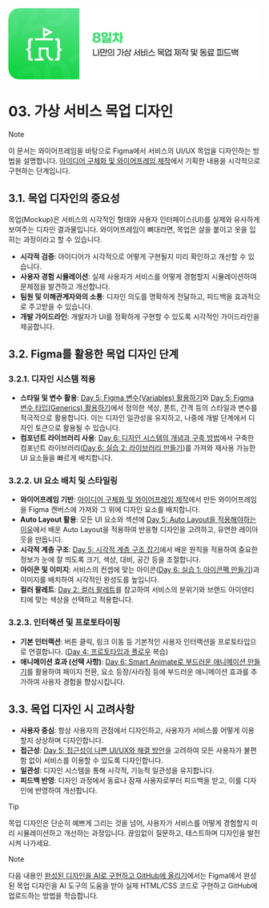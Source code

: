 <img src="./header.png" />

# 03. 가상 서비스 목업 디자인

> [!NOTE]
> 이 문서는 와이어프레임을 바탕으로 Figma에서 서비스의 UI/UX 목업을 디자인하는 방법을 설명합니다. [아이디어 구체화 및 와이어프레임 제작](./02-Idea-Wireframe.md)에서 기획한 내용을 시각적으로 구현하는 단계입니다.

## 3.1. 목업 디자인의 중요성

목업(Mockup)은 서비스의 시각적인 형태와 사용자 인터페이스(UI)를 실제와 유사하게 보여주는 디자인 결과물입니다. 와이어프레임이 뼈대라면, 목업은 살을 붙이고 옷을 입히는 과정이라고 할 수 있습니다.

- **시각적 검증**: 아이디어가 시각적으로 어떻게 구현될지 미리 확인하고 개선할 수 있습니다.
- **사용자 경험 시뮬레이션**: 실제 사용자가 서비스를 어떻게 경험할지 시뮬레이션하여 문제점을 발견하고 개선합니다.
- **팀원 및 이해관계자와의 소통**: 디자인 의도를 명확하게 전달하고, 피드백을 효과적으로 주고받을 수 있습니다.
- **개발 가이드라인**: 개발자가 UI를 정확하게 구현할 수 있도록 시각적인 가이드라인을 제공합니다.

## 3.2. Figma를 활용한 목업 디자인 단계

### 3.2.1. 디자인 시스템 적용

- **스타일 및 변수 활용**: [Day 5: Figma 변수(Variables) 활용하기](./../day_5/07-Figma-Variables.md)와 [Day 5: Figma 변수 타입(Generics) 활용하기](./../day_5/08-Figma-Variable-Types.md)에서 정의한 색상, 폰트, 간격 등의 스타일과 변수를 적극적으로 활용합니다. 이는 디자인 일관성을 유지하고, 나중에 개발 단계에서 디자인 토큰으로 활용될 수 있습니다.
- **컴포넌트 라이브러리 사용**: [Day 6: 디자인 시스템의 개념과 구축 방법](./../day_6/05-Design-System-Concept.md)에서 구축한 컴포넌트 라이브러리([Day 6: 실습 2: 라이브러리 만들기](./../day_6/08-Practice-2-Create-Library.md))를 가져와 재사용 가능한 UI 요소들을 빠르게 배치합니다.

### 3.2.2. UI 요소 배치 및 스타일링

- **와이어프레임 기반**: [아이디어 구체화 및 와이어프레임 제작](./02-Idea-Wireframe.md)에서 만든 와이어프레임을 Figma 캔버스에 가져와 그 위에 디자인 요소를 배치합니다.
- **Auto Layout 활용**: 모든 UI 요소와 섹션에 [Day 5: Auto Layout을 적용해야하는 이유](./../day_5/05-Why-Auto-Layout.md)에서 배운 Auto Layout을 적용하여 반응형 디자인을 고려하고, 유연한 레이아웃을 만듭니다.
- **시각적 계층 구조**: [Day 5: 시각적 계층 구조 잡기](./../day_5/04-Visual-Hierarchy-Advanced.md)에서 배운 원칙을 적용하여 중요한 정보가 눈에 잘 띄도록 크기, 색상, 대비, 공간 등을 조절합니다.
- **아이콘 및 이미지**: 서비스의 컨셉에 맞는 아이콘([Day 6: 실습 1: 아이콘팩 만들기](./../day_6/04-Practice-1-Icon-Pack.md))과 이미지를 배치하여 시각적인 완성도를 높입니다.
- **컬러 팔레트**: [Day 2: 컬러 팔레트](./../day_2/03-Color-Pallete.md)를 참고하여 서비스의 분위기와 브랜드 아이덴티티에 맞는 색상을 선택하고 적용합니다.

### 3.2.3. 인터랙션 및 프로토타이핑

- **기본 인터랙션**: 버튼 클릭, 링크 이동 등 기본적인 사용자 인터랙션을 프로토타입으로 연결합니다. ([Day 4: 프로토타입과 플로우](./../day_4/05-Prototype-and-Flow.md) 복습)
- **애니메이션 효과 (선택 사항)**: [Day 6: Smart Animate로 부드러운 애니메이션 만들기](./../day_6/02-Review-1-Smart-Animate.md)를 활용하여 페이지 전환, 요소 등장/사라짐 등에 부드러운 애니메이션 효과를 추가하여 사용자 경험을 향상시킵니다.

## 3.3. 목업 디자인 시 고려사항

- **사용자 중심**: 항상 사용자의 관점에서 디자인하고, 사용자가 서비스를 어떻게 이용할지 상상하며 디자인합니다.
- **접근성**: [Day 5: 접근성이 나쁜 UI/UX와 해결 방안](./../day_5/03-Bad-UI-UX-and-Solutions.md)을 고려하여 모든 사용자가 불편함 없이 서비스를 이용할 수 있도록 디자인합니다.
- **일관성**: 디자인 시스템을 통해 시각적, 기능적 일관성을 유지합니다.
- **피드백 반영**: 디자인 과정에서 동료나 잠재 사용자로부터 피드백을 받고, 이를 디자인에 반영하여 개선합니다.

> [!TIP]
> 목업 디자인은 단순히 예쁘게 그리는 것을 넘어, 사용자가 서비스를 어떻게 경험할지 미리 시뮬레이션하고 개선하는 과정입니다. 끊임없이 질문하고, 테스트하며 디자인을 발전시켜 나가세요.

> [!NOTE]
> 다음 내용인 [완성된 디자인을 AI로 구현하고 GitHub에 올리기](./04-AI-Implementation-and-GitHub.md)에서는 Figma에서 완성된 목업 디자인을 AI 도구의 도움을 받아 실제 HTML/CSS 코드로 구현하고 GitHub에 업로드하는 방법을 학습합니다.
